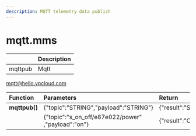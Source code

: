 ```yaml
---
description: MQTT telemetry data publish
---
```


# mqtt.mms

|  | Description |
| :--- | :--- |
| mqttpub | Mqtt |

mqtt@hello.ypcloud.com

| Function | Parameters | Return |
| :--- | :--- | :--- |
| **mqttpub\(\)** | {"topic":"STRING","payload":"STRING"} | {"result":"STRING"} |
|  | {"topic":"s\_on\_off/e87e022/power" ,"payload":"on"} | {"result":"OK"} |

